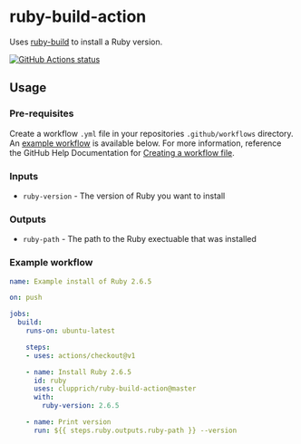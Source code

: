 # ruby-build-action

Uses [ruby-build](https://github.com/rbenv/ruby-build) to install a Ruby version.

<a href="https://github.com/clupprich/ruby-build-action"><img alt="GitHub Actions status" src="https://github.com/clupprich/ruby-build-action/workflows/Tests/badge.svg"></a>

## Usage

### Pre-requisites

Create a workflow `.yml` file in your repositories `.github/workflows` directory. An [example workflow](#example-workflow) is available below. For more information, reference the GitHub Help Documentation for [Creating a workflow file](https://help.github.com/en/articles/configuring-a-workflow#creating-a-workflow-file).

### Inputs

* `ruby-version` - The version of Ruby you want to install

### Outputs

* `ruby-path` - The path to the Ruby exectuable that was installed

### Example workflow

```yaml
name: Example install of Ruby 2.6.5

on: push

jobs:
  build:
    runs-on: ubuntu-latest

    steps:
    - uses: actions/checkout@v1

    - name: Install Ruby 2.6.5
      id: ruby
      uses: clupprich/ruby-build-action@master
      with:
        ruby-version: 2.6.5

    - name: Print version
      run: ${{ steps.ruby.outputs.ruby-path }} --version
```
